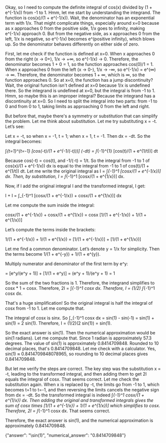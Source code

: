 <think>
Okay, so I need to compute the definite integral of cos(x) divided by (1 + e^(-1/x)) from -1 to 1. Hmm, let me start by understanding the integrand. The function is cos(x)/(1 + e^(-1/x)). Wait, the denominator has an exponential term with 1/x. That might complicate things, especially around x=0 because as x approaches 0 from the positive side, 1/x goes to infinity, making e^(-1/x) approach 0. But from the negative side, as x approaches 0 from the left, 1/x is negative, so e^(-1/x) becomes e^(positive infinity), which blows up. So the denominator behaves differently on either side of zero.

First, let me check if the function is defined at x=0. When x approaches 0 from the right (x → 0+), 1/x → +∞, so e^(-1/x) → 0. Therefore, the denominator becomes 1 + 0 = 1, so the function approaches cos(0)/1 = 1. When x approaches 0 from the left (x → 0-), 1/x → -∞, so e^(-1/x) = e^(∞) → ∞. Therefore, the denominator becomes 1 + ∞, which is ∞, so the function approaches 0. So at x=0, the function has a jump discontinuity? Wait, the original function isn't defined at x=0 because 1/x is undefined there. So the integrand is undefined at x=0, but the integral is from -1 to 1. Hmm, so maybe this is an improper integral? Because the integrand has a discontinuity at x=0. So I need to split the integral into two parts: from -1 to 0 and from 0 to 1, taking limits as approaching 0 from the left and right.

But before that, maybe there's a symmetry or substitution that can simplify the problem. Let me think about substitution. Let me try substituting x = -t. Let’s see:

Let x = -t, so when x = -1, t = 1; when x = 1, t = -1. Then dx = -dt. So the integral becomes:

∫_{t=1}^{t=-1} [cos(-t)/(1 + e^(-1/(-t)))] (-dt) = ∫_{-1}^{1} [cos(t)/(1 + e^(1/t))] dt

Because cos(-t) = cos(t), and -1/(-t) = 1/t. So the integral from -1 to 1 of cos(x)/(1 + e^(-1/x)) dx is equal to the integral from -1 to 1 of cos(t)/(1 + e^(1/t)) dt. Let me write the original integral as I = ∫_{-1}^1 [cosx/(1 + e^{-1/x})] dx. Then, by substitution, I = ∫_{-1}^1 [cosx/(1 + e^{1/x})] dx.

Now, if I add the original integral I and the transformed integral, I get:

I + I = ∫_{-1}^1 [cosx/(1 + e^{-1/x}) + cosx/(1 + e^{1/x})] dx

Let me compute the sum inside the integral:

cosx/(1 + e^{-1/x}) + cosx/(1 + e^{1/x}) = cosx [1/(1 + e^{-1/x}) + 1/(1 + e^{1/x})]

Let’s compute the terms inside the brackets:

1/(1 + e^{-1/x}) + 1/(1 + e^{1/x}) = [1/(1 + e^{-1/x})] + [1/(1 + e^{1/x})]

Let me find a common denominator. Let’s denote y = 1/x for simplicity. Then the terms become 1/(1 + e^{-y}) + 1/(1 + e^{y}).

Multiply numerator and denominator of the first term by e^y:

= [e^y/(e^y + 1)] + [1/(1 + e^y)] = (e^y + 1)/(e^y + 1) = 1

So the sum of the two fractions is 1. Therefore, the integrand simplifies to cosx * 1 = cosx. Therefore, 2I = ∫_{-1}^1 cosx dx. Therefore, I = (1/2) ∫_{-1}^1 cosx dx.

That's a huge simplification! So the original integral is half the integral of cosx from -1 to 1. Let me compute that.

The integral of cosx is sinx. So ∫_{-1}^1 cosx dx = sin(1) - sin(-1) = sin(1) + sin(1) = 2 sin(1). Therefore, I = (1/2)(2 sin(1)) = sin(1).

So the exact answer is sin(1). Then the numerical approximation would be sin(1 radians). Let me compute that. Since 1 radian is approximately 57.3 degrees. The value of sin(1) is approximately 0.8414709848. Rounded to 10 decimal places, that's 0.8414709848. Let me check with a calculator. Yes, sin(1) ≈ 0.8414709848078965, so rounding to 10 decimal places gives 0.8414709848.

But let me verify the steps are correct. The key step was the substitution x = -t, leading to the transformed integral, and then adding them to get 2I equals the integral of cosx. That seems correct. Let me check the substitution again. When x is replaced by -t, the limits go from -1 to 1, which becomes t=1 to t=-1, and then reversing the limits cancels the negative sign from dx = -dt. So the transformed integral is indeed ∫_{-1}^1 cosx/(1 + e^{1/x}) dx. Then adding the original and transformed integrals gives the sum of cosx times [1/(1 + e^{-1/x}) + 1/(1 + e^{1/x})] which simplifies to cosx. Therefore, 2I = ∫_{-1}^1 cosx dx. That seems correct.

Therefore, the exact answer is sin(1), and the numerical approximation is approximately 0.8414709848.
</think>

{"answer": "\\sin(1)", "numerical_answer": "0.8414709848"}